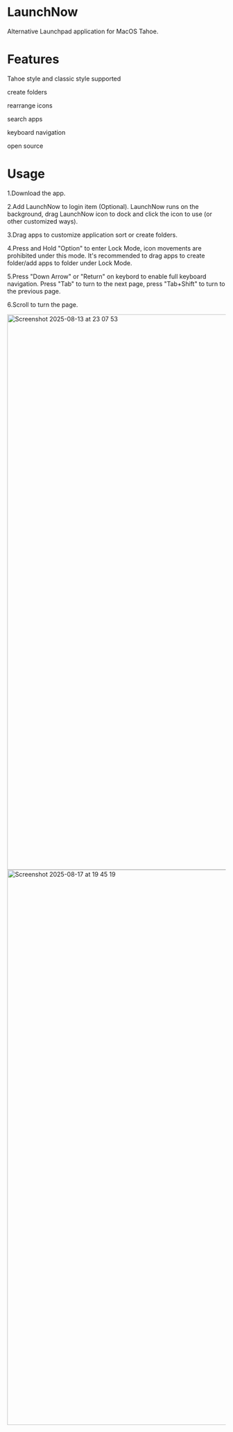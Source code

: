 # LaunchNow
Alternative Launchpad application for MacOS Tahoe. 

# Features
Tahoe style and classic style supported

create folders

rearrange icons

search apps

keyboard navigation

open source

# Usage
1.Download the app.

2.Add LaunchNow to login item (Optional). LaunchNow runs on the background, drag LaunchNow icon to dock and click the icon to use (or other customized ways).

3.Drag apps to customize application sort or create folders.

4.Press and Hold "Option" to enter Lock Mode, icon movements are prohibited under this mode. It's recommended to drag apps to create folder/add apps to folder under Lock Mode.

5.Press "Down Arrow" or "Return" on keybord to enable full keyboard navigation. Press "Tab" to turn to the next page, press "Tab+Shift" to turn to the previous page.

6.Scroll to turn the page.

<img width="1920" height="1280" alt="Screenshot 2025-08-13 at 23 07 53" src="https://github.com/user-attachments/assets/69eaf1bb-746e-4c9c-9d38-791dbee14194" />
<img width="1920" height="1280" alt="Screenshot 2025-08-17 at 19 45 19" src="https://github.com/user-attachments/assets/c6bffd5c-9dcf-4b1c-8b34-a9d7f964a78d" />
